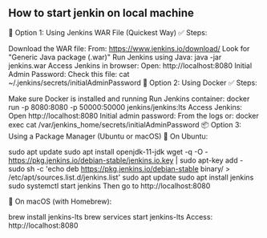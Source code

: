 ## How to start jenkin on local machine

🧰 Option 1: Using Jenkins WAR File (Quickest Way)
✅ Steps:

Download the WAR file:
From: https://www.jenkins.io/download/
Look for "Generic Java package (.war)"
Run Jenkins using Java:
java -jar jenkins.war
Access Jenkins in browser:
Open: http://localhost:8080
Initial Admin Password:
Check this file:
cat ~/.jenkins/secrets/initialAdminPassword
🐳 Option 2: Using Docker
✅ Steps:

Make sure Docker is installed and running
Run Jenkins container:
docker run -p 8080:8080 -p 50000:50000 jenkins/jenkins:lts
Access Jenkins:
Open http://localhost:8080
Initial admin password:
From the logs or:
docker exec <container-id> cat /var/jenkins_home/secrets/initialAdminPassword
📦 Option 3: Using a Package Manager (Ubuntu or macOS)
🐧 On Ubuntu:

sudo apt update
sudo apt install openjdk-11-jdk
wget -q -O - https://pkg.jenkins.io/debian-stable/jenkins.io.key | sudo apt-key add -
sudo sh -c 'echo deb https://pkg.jenkins.io/debian-stable binary/ > /etc/apt/sources.list.d/jenkins.list'
sudo apt update
sudo apt install jenkins
sudo systemctl start jenkins
Then go to http://localhost:8080

🍎 On macOS (with Homebrew):

brew install jenkins-lts
brew services start jenkins-lts
Access: http://localhost:8080

